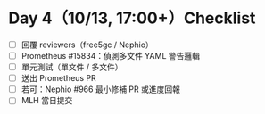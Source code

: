 # Day 4（10/13, 17:00+）Checklist
- [ ] 回覆 reviewers（free5gc / Nephio）
- [ ] Prometheus #15834：偵測多文件 YAML 警告邏輯
- [ ] 單元測試（單文件 / 多文件）
- [ ] 送出 Prometheus PR
- [ ] 若可：Nephio #966 最小修補 PR 或進度回報
- [ ] MLH 當日提交
